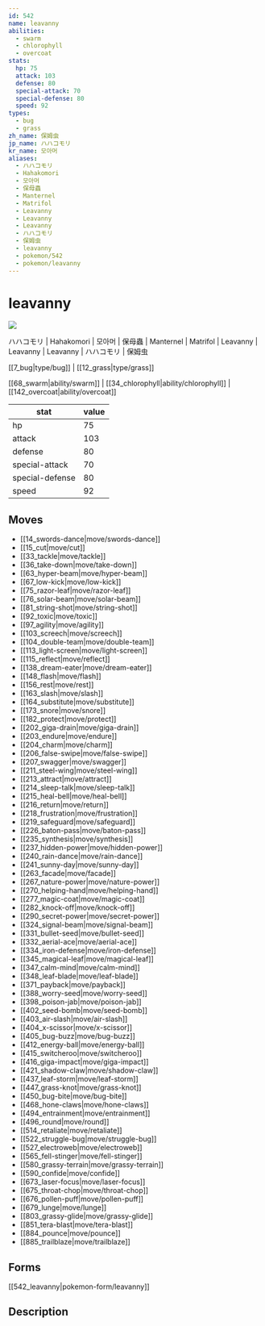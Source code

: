 ```yaml
---
id: 542
name: leavanny
abilities:
  - swarm
  - chlorophyll
  - overcoat
stats:
  hp: 75
  attack: 103
  defense: 80
  special-attack: 70
  special-defense: 80
  speed: 92
types:
  - bug
  - grass
zh_name: 保姆虫
jp_name: ハハコモリ
kr_name: 모아머
aliases:
  - ハハコモリ
  - Hahakomori
  - 모아머
  - 保母蟲
  - Manternel
  - Matrifol
  - Leavanny
  - Leavanny
  - Leavanny
  - ハハコモリ
  - 保姆虫
  - leavanny
  - pokemon/542
  - pokemon/leavanny
---
```

# leavanny

![](https://raw.githubusercontent.com/PokeAPI/sprites/master/sprites/pokemon/542.png)

ハハコモリ | Hahakomori | 모아머 | 保母蟲 | Manternel | Matrifol | Leavanny | Leavanny | Leavanny | ハハコモリ | 保姆虫

[[7_bug|type/bug]] | [[12_grass|type/grass]]

[[68_swarm|ability/swarm]] | [[34_chlorophyll|ability/chlorophyll]] | [[142_overcoat|ability/overcoat]]

|stat|value|
|---|---|
|hp|75|
|attack|103|
|defense|80|
|special-attack|70|
|special-defense|80|
|speed|92|


## Moves

- [[14_swords-dance|move/swords-dance]]
- [[15_cut|move/cut]]
- [[33_tackle|move/tackle]]
- [[36_take-down|move/take-down]]
- [[63_hyper-beam|move/hyper-beam]]
- [[67_low-kick|move/low-kick]]
- [[75_razor-leaf|move/razor-leaf]]
- [[76_solar-beam|move/solar-beam]]
- [[81_string-shot|move/string-shot]]
- [[92_toxic|move/toxic]]
- [[97_agility|move/agility]]
- [[103_screech|move/screech]]
- [[104_double-team|move/double-team]]
- [[113_light-screen|move/light-screen]]
- [[115_reflect|move/reflect]]
- [[138_dream-eater|move/dream-eater]]
- [[148_flash|move/flash]]
- [[156_rest|move/rest]]
- [[163_slash|move/slash]]
- [[164_substitute|move/substitute]]
- [[173_snore|move/snore]]
- [[182_protect|move/protect]]
- [[202_giga-drain|move/giga-drain]]
- [[203_endure|move/endure]]
- [[204_charm|move/charm]]
- [[206_false-swipe|move/false-swipe]]
- [[207_swagger|move/swagger]]
- [[211_steel-wing|move/steel-wing]]
- [[213_attract|move/attract]]
- [[214_sleep-talk|move/sleep-talk]]
- [[215_heal-bell|move/heal-bell]]
- [[216_return|move/return]]
- [[218_frustration|move/frustration]]
- [[219_safeguard|move/safeguard]]
- [[226_baton-pass|move/baton-pass]]
- [[235_synthesis|move/synthesis]]
- [[237_hidden-power|move/hidden-power]]
- [[240_rain-dance|move/rain-dance]]
- [[241_sunny-day|move/sunny-day]]
- [[263_facade|move/facade]]
- [[267_nature-power|move/nature-power]]
- [[270_helping-hand|move/helping-hand]]
- [[277_magic-coat|move/magic-coat]]
- [[282_knock-off|move/knock-off]]
- [[290_secret-power|move/secret-power]]
- [[324_signal-beam|move/signal-beam]]
- [[331_bullet-seed|move/bullet-seed]]
- [[332_aerial-ace|move/aerial-ace]]
- [[334_iron-defense|move/iron-defense]]
- [[345_magical-leaf|move/magical-leaf]]
- [[347_calm-mind|move/calm-mind]]
- [[348_leaf-blade|move/leaf-blade]]
- [[371_payback|move/payback]]
- [[388_worry-seed|move/worry-seed]]
- [[398_poison-jab|move/poison-jab]]
- [[402_seed-bomb|move/seed-bomb]]
- [[403_air-slash|move/air-slash]]
- [[404_x-scissor|move/x-scissor]]
- [[405_bug-buzz|move/bug-buzz]]
- [[412_energy-ball|move/energy-ball]]
- [[415_switcheroo|move/switcheroo]]
- [[416_giga-impact|move/giga-impact]]
- [[421_shadow-claw|move/shadow-claw]]
- [[437_leaf-storm|move/leaf-storm]]
- [[447_grass-knot|move/grass-knot]]
- [[450_bug-bite|move/bug-bite]]
- [[468_hone-claws|move/hone-claws]]
- [[494_entrainment|move/entrainment]]
- [[496_round|move/round]]
- [[514_retaliate|move/retaliate]]
- [[522_struggle-bug|move/struggle-bug]]
- [[527_electroweb|move/electroweb]]
- [[565_fell-stinger|move/fell-stinger]]
- [[580_grassy-terrain|move/grassy-terrain]]
- [[590_confide|move/confide]]
- [[673_laser-focus|move/laser-focus]]
- [[675_throat-chop|move/throat-chop]]
- [[676_pollen-puff|move/pollen-puff]]
- [[679_lunge|move/lunge]]
- [[803_grassy-glide|move/grassy-glide]]
- [[851_tera-blast|move/tera-blast]]
- [[884_pounce|move/pounce]]
- [[885_trailblaze|move/trailblaze]]

## Forms



[[542_leavanny|pokemon-form/leavanny]]

## Description



